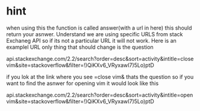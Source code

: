 # hint
when using this the function is called answer(with a url in here) this should return your asnwer. Understand we are using specific URLS from stack Exchaneg API so if its not a particular URL it will not work.
Here is an examplel URL only thing that should change is the question

api.stackexchange.com/2.2/search?order=desc&sort=activity&intitle=close vim&site=stackoverflow&filter=!)QiKXv6_VRyxawI7)5Lo)ptD

if you lok at the link where you see =close vim& thats the question so if you want to find the asnwer for opening vim it would look like this

api.stackexchange.com/2.2/search?order=desc&sort=activity&intitle=open vim&site=stackoverflow&filter=!)QiKXv6_VRyxawI7)5Lo)ptD


